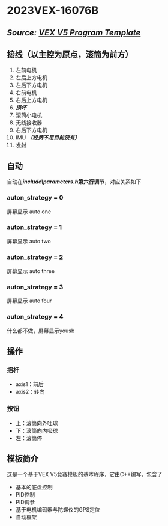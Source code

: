 # 2023VEX-16076B

## ***Source: [VEX V5 Program Template](https://github.com/CreatechStudio/VEX-V5-Program-Template)***

## 接线（以主控为原点，滚筒为前方）

1. 左前电机
2. 左后上方电机
3. 左后下方电机
4. 右前电机
5. 右后上方电机
6. ***损坏***
7. 滚筒小电机
8. 无线接收器
9. 右后下方电机
10. IMU ***（经费不足目前没有）***
11. 发射

## 自动

自动在***include\parameters.h*第六行调节**，对应关系如下

### auton_strategy = 0

屏幕显示 auto one

### auton_strategy = 1

屏幕显示 auto two

### auton_strategy = 2

屏幕显示 auto three

### auton_strategy = 3

屏幕显示 auto four

### auton_strategy = 4

什么都不做，屏幕显示yousb

## 操作

### 摇杆

- axis1：前后
- axis2：转向

### 按钮

- 上：滚筒向外吐球
- 下：滚筒向内吸球
- 左：滚筒停

## 模板简介

​这是一个基于VEX V5竞赛模板的基本程序，它由C++编写，包含了

- 基本的底盘控制
- PID控制
- PID调参
- 基于电机编码器与陀螺仪的GPS定位
- 自动框架
